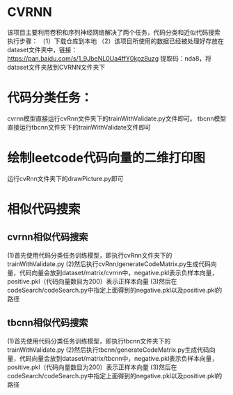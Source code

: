 # CVRNN
该项目主要利用卷积和序列神经网络解决了两个任务，代码分类和近似代码搜索
执行步骤：
（1）下载仓库到本地
（2）该项目所使用的数据已经被处理好存放在dataset文件夹中，链接：https://pan.baidu.com/s/1_9JbeNL0Ua4ffY0kpz8uzg 提取码：nda8，将dataset文件夹放到CVRNN文件夹下

# 代码分类任务：
cvrnn模型直接运行cvRnn文件夹下的trainWithValidate.py文件即可。
tbcnn模型直接运行tbcnn文件夹下的trainWithValidate文件即可

# 绘制leetcode代码向量的二维打印图
运行cvRnn文件夹下的drawPicture.py即可

# 相似代码搜索
## cvrnn相似代码搜索
(1)首先使用代码分类任务训练模型，即执行cvRnn文件夹下的trainWithValidate.py
(2)然后执行cvRnn/generateCodeMatrix.py生成代码向量，代码向量会放到dataset/matrix/cvrnn中，negative.pkl表示负样本向量，positive.pkl（代码向量数目为200）表示正样本向量
(3)然后在codeSearch/codeSearch.py中指定上面得到的negative.pkl以及positive.pkl的路径

## tbcnn相似代码搜索
(1)首先使用代码分类任务训练模型，即执行tbcnn文件夹下的trainWithValidate.py
(2)然后执行tbcnn/generateCodeMatrix.py生成代码向量，代码向量会放到dataset/matrix/tbcnn中，negative.pkl表示负样本向量，positive.pkl（代码向量数目为200）表示正样本向量
(3)然后在codeSearch/codeSearch.py中指定上面得到的negative.pkl以及positive.pkl的路径

